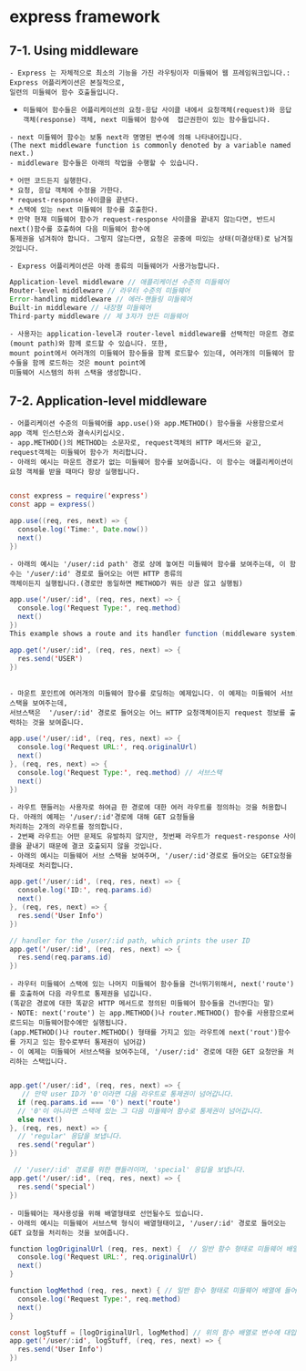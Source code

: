 # express framework


## 7-1. Using middleware
    - Express 는 자체적으로 최소의 기능을 가진 라우팅이자 미들웨어 웹 프레임워크입니다.: Express 어플리케이션은 본질적으로,
    일련의 미들웨어 함수 호출들입니다.
   - `미들웨어 함수들은 어플리케이션의 요청-응답 사이클 내에서 요청객체(request)와 응답객체(response) 객체, next 미들웨어 함수에 
      접근권한이 있는 함수들입니다.`
   
    - next 미들웨어 함수는 보통 next라 명명된 변수에 의해 나타내어집니다.
    (The next middleware function is commonly denoted by a variable named next.)
    - middleware 함수들은 아래의 작업을 수행할 수 있습니다.
     
    * 어떤 코드든지 실행한다.
    * 요청, 응답 객체에 수정을 가한다.
    * request-response 사이클을 끝낸다.
    * 스택에 있는 next 미들웨어 함수를 호출한다.
    * 만약 현재 미들웨어 함수가 request-response 사이클을 끝내지 않는다면, 반드시 next()함수를 호출하여 다음 미들웨어 함수에
    통제권을 넘겨줘야 합니다. 그렇지 않는다면, 요청은 공중에 떠있는 상태(미결상태)로 남겨질 것입니다.
    
    - Express 어플리케이션은 아래 종류의 미들웨어가 사용가능합니다. 
~~~ Java Script
Application-level middleware // 애플리케이션 수준의 미들웨어
Router-level middleware // 라우터 수준의 미들웨어
Error-handling middleware // 에러-핸들링 미들웨어
Built-in middleware // 내장형 미들웨어
Third-party middleware // 제 3자가 만든 미들웨어
~~~
    - 사용자는 application-level과 router-level middleware를 선택적인 마운트 경로(mount path)와 함께 로드할 수 있습니다. 또한,
    mount point에서 여러개의 미들웨어 함수들을 함께 로드할수 있는데, 여러개의 미들웨어 함수들을 함께 로드하는 것은 mount point에
    미들웨어 시스템의 하위 스택을 생성합니다.


## 7-2. Application-level middleware

    - 어플리케이션 수준의 미들웨어를 app.use()와 app.METHOD() 함수들을 사용함으로서 app 객체 인스턴스와 결속시키십시오. 
    - app.METHOD()의 METHOD는 소문자로, request객체의 HTTP 메서드와 같고,  request객체는 미들웨어 함수가 처리합니다.
    - 아래의 예시는 마운트 경로가 없는 미들웨어 함수를 보여줍니다. 이 함수는 애플리케이션이 요청 객체를 받을 때마다 항상 실행됩니다.

~~~Java Script

const express = require('express')
const app = express()

app.use((req, res, next) => {
  console.log('Time:', Date.now())
  next()
})
~~~
    - 아래의 예시는 '/user/:id path' 경로 상에 놓여진 미들웨어 함수를 보여주는데, 이 함수는 '/user/:id' 경로로 들어오는 어떤 HTTP 종류의 
    객체이든지 실행됩니다.(경로만 동일하면 METHOD가 뭐든 상관 않고 실행됨)

~~~Java Script
app.use('/user/:id', (req, res, next) => {
  console.log('Request Type:', req.method)
  next()
})
This example shows a route and its handler function (middleware system). The function handles GET requests to the /user/:id path.

app.get('/user/:id', (req, res, next) => {
  res.send('USER')
})
  
~~~
    - 마운트 포인트에 여러개의 미들웨어 함수를 로딩하는 예제입니다. 이 예제는 미들웨어 서브 스택을 보여주는데, 
    서브스택은  '/user/:id' 경로로 들어오는 어느 HTTP 요청객체이든지 request 정보를 출력하는 것을 보여줍니다.

~~~Java Script
app.use('/user/:id', (req, res, next) => {
  console.log('Request URL:', req.originalUrl)
  next()
}, (req, res, next) => {
  console.log('Request Type:', req.method) // 서브스택
  next()
})
~~~
    - 라우트 핸들러는 사용자로 하여금 한 경로에 대한 여러 라우트를 정의하는 것을 허용합니다. 아래의 예제는 '/user/:id'경로에 대해 GET 요청들을
    처리하는 2개의 라우트를 정의합니다.
    - 2번째 라우트는 어떤 문제도 유발하지 않지만, 첫번째 라우트가 request-response 사이클을 끝내기 때문에 결코 호출되지 않을 것입니다.
    - 아래의 예시는 미들웨어 서브 스택을 보여주며, '/user/:id'경로로 들어오는 GET요청을 차례대로 처리합니다.

~~~Java Script
app.get('/user/:id', (req, res, next) => {
  console.log('ID:', req.params.id)
  next()
}, (req, res, next) => {
  res.send('User Info')
})

// handler for the /user/:id path, which prints the user ID
app.get('/user/:id', (req, res, next) => {
  res.send(req.params.id)
})

~~~
    - 라우터 미들웨어 스택에 있는 나머지 미들웨어 함수들을 건너뛰기위해서, next('route')를 호출하여 다음 라우트로 통제권을 넘깁니다.
    (똑같은 경로에 대한 똑같은 HTTP 메서드로 정의된 미들웨어 함수들을 건너뛴다는 말)
    - NOTE: next('route') 는 app.METHOD()나 router.METHOD() 함수를 사용함으로써 로드되는 미들웨어함수에만 실행됩니다.
    (app.METHOD()나 router.METHOD() 형태를 가지고 있는 라우트에 next('rout')함수를 가지고 있는 함수로부터 통제권이 넘어감)
    - 이 예제는 미들웨어 서브스택을 보여주는데, '/user/:id' 경로에 대한 GET 요청만을 처리하는 스택입니다.

~~~Java Script

app.get('/user/:id', (req, res, next) => {
   // 만약 user ID가 '0'이라면 다음 라우트로 통제권이 넘어갑니다.
  if (req.params.id === '0') next('route')
  // '0'이 아니라면 스택에 있는 그 다음 미들웨어 함수로 통제권이 넘어갑니다. 
  else next()
}, (req, res, next) => {
  // 'regular' 응답을 보냅니다.
  res.send('regular')
})

 // '/user/:id' 경로를 위한 핸들러이며, 'special' 응답을 보냅니다.
app.get('/user/:id', (req, res, next) => {
  res.send('special')
})
~~~
    - 미들웨어는 재사용성을 위해 배열형태로 선언될수도 있습니다.
    - 아래의 예시는 미들웨어 서브스택 형식이 배열형태이고, '/user/:id' 경로로 들어오는 GET 요청을 처리하는 것을 보여줍니다.

~~~Java Script
function logOriginalUrl (req, res, next) {  // 일반 함수 형태로 미들웨어 배열에 들어갈 핸들러 함수 정의
  console.log('Request URL:', req.originalUrl)
  next()
}

function logMethod (req, res, next) { // 일반 함수 형태로 미들웨어 배열에 들어갈 핸들러 함수 정의
  console.log('Request Type:', req.method)
  next()
}

const logStuff = [logOriginalUrl, logMethod] // 위의 함수 배열로 변수에 대입
app.get('/user/:id', logStuff, (req, res, next) => { 
  res.send('User Info')
})
~~~
